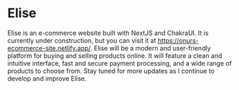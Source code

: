 # Elise

Elise is an e-commerce website built with NextJS and ChakraUI. It is currently under construction, but you can visit it at https://onurs-ecommerce-site.netlify.app/. Elise will be a modern and user-friendly platform for buying and selling products online. It will feature a clean and intuitive interface, fast and secure payment processing, and a wide range of products to choose from. Stay tuned for more updates as I continue to develop and improve Elise.
